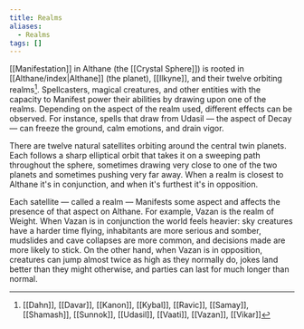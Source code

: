 ```yaml
---
title: Realms
aliases:
  - Realms
tags: []
---
```


[[Manifestation]] in Althane (the [[Crystal Sphere]])  is rooted in [[Althane/index|Althane]] (the planet), [[Ilkyne]], and their twelve orbiting realms[^1]. Spellcasters, magical creatures, and other entities with the capacity to Manifest power their abilities by drawing upon one of the realms. Depending on the aspect of the realm used, different effects can be observed. For instance, spells that draw from Udasil — the aspect of Decay — can freeze the ground, calm emotions, and drain vigor.

There are twelve natural satellites orbiting around the central twin planets. Each follows a sharp elliptical orbit that takes it on a sweeping path throughout the sphere, sometimes drawing very close to one of the two planets and sometimes pushing very far away. When a realm is closest to Althane it's in conjunction, and when it's furthest it's in opposition.

Each satellite — called a realm — Manifests some aspect and affects the presence of that aspect on Althane. For example, Vazan is the realm of Weight. When Vazan is in conjunction the world feels heavier: sky creatures have a harder time flying, inhabitants are more serious and somber, mudslides and cave collapses are more common, and decisions made are more likely to stick. On the other hand, when Vazan is in opposition, creatures can jump almost twice as high as they normally do, jokes land better than they might otherwise, and parties can last for much longer than normal.

[^1]: [[Dahn]], [[Davar]], [[Kanon]], [[Kybal]], [[Ravic]], [[Samay]], [[Shamash]], [[Sunnok]], [[Udasil]], [[Vaati]], [[Vazan]], [[Vikar]]